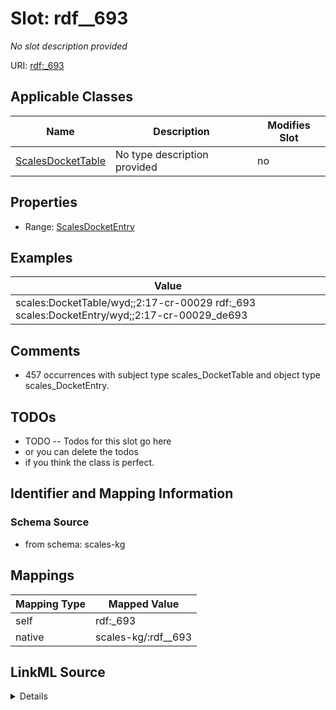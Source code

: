 

# Slot: rdf__693


_No slot description provided_





URI: [rdf:_693](http://www.w3.org/1999/02/22-rdf-syntax-ns#_693)



<!-- no inheritance hierarchy -->





## Applicable Classes

| Name | Description | Modifies Slot |
| --- | --- | --- |
| [ScalesDocketTable](../classes/ScalesDocketTable.md) | No type description provided |  no  |







## Properties

* Range: [ScalesDocketEntry](../classes/ScalesDocketEntry.md)






## Examples

| Value |
| --- |
| scales:DocketTable/wyd;;2:17-cr-00029 rdf:_693 scales:DocketEntry/wyd;;2:17-cr-00029_de693 |

## Comments

* 457 occurrences with subject type scales_DocketTable and object type scales_DocketEntry.

## TODOs

* TODO -- Todos for this slot go here
* or you can delete the todos
* if you think the class is perfect.

## Identifier and Mapping Information







### Schema Source


* from schema: scales-kg




## Mappings

| Mapping Type | Mapped Value |
| ---  | ---  |
| self | rdf:_693 |
| native | scales-kg/:rdf__693 |




## LinkML Source

<details>
```yaml
name: rdf__693
description: No slot description provided
todos:
- TODO -- Todos for this slot go here
- or you can delete the todos
- if you think the class is perfect.
comments:
- 457 occurrences with subject type scales_DocketTable and object type scales_DocketEntry.
examples:
- value: scales:DocketTable/wyd;;2:17-cr-00029 rdf:_693 scales:DocketEntry/wyd;;2:17-cr-00029_de693
from_schema: scales-kg
rank: 1000
slot_uri: rdf:_693
alias: rdf__693
domain_of:
- scales_DocketTable
range: scales_DocketEntry

```
</details>